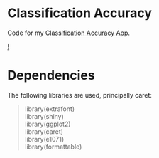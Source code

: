 # Classification Accuracy
 Code for my [Classification Accuracy App](accuracy.thurston.io).  
 
 [!](classacc.app.png)
 
 # Dependencies
 The following libraries are used, principally caret:
> library(extrafont)  
> library(shiny)  
> library(ggplot2)  
> library(caret)  
> library(e1071)  
> library(formattable)  
